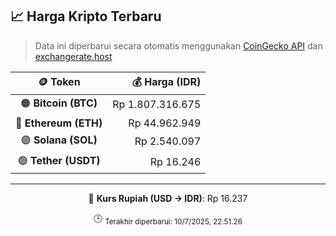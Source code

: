 

<!-- HARGA_KRIPTO -->
## 📈 Harga Kripto Terbaru

> Data ini diperbarui secara otomatis menggunakan [CoinGecko API](https://www.coingecko.com/) dan [exchangerate.host](https://exchangerate.host/)

<div align="center">

| 🪙 Token | 💰 Harga (IDR) |
|:------:|---------------:|
| 🟠 **Bitcoin (BTC)**   | Rp 1.807.316.675 |
| 🔵 **Ethereum (ETH)**  | Rp 44.962.949 |
| 🟣 **Solana (SOL)**    | Rp 2.540.097 |
| 🟢 **Tether (USDT)**   | Rp 16.246 |

---

💱 **Kurs Rupiah (USD → IDR)**: Rp 16.237

🕒 <sub>Terakhir diperbarui: 10/7/2025, 22.51.26</sub>

</div>
<!-- /HARGA_KRIPTO -->